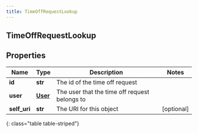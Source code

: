 ```yaml
---
title: TimeOffRequestLookup
---
```

## TimeOffRequestLookup

## Properties

|Name | Type | Description | Notes|
|------------ | ------------- | ------------- | -------------|
| **id** | **str** | The id of the time off request | |
| **user** | [**User**](User.html) | The user that the time off request belongs to | |
| **self_uri** | **str** | The URI for this object | [optional] |
{: class="table table-striped"}


